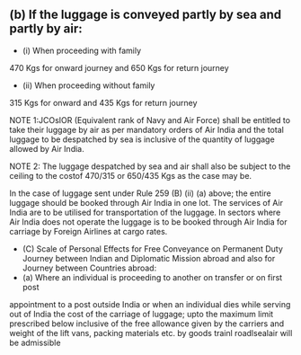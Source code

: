## (b) If the luggage is conveyed partly by sea and partly by air:

- (i) When proceeding with family

470 Kgs for onward journey and 650 Kgs for return journey

- (ii) When proceeding without   family

315 Kgs for onward and 435 Kgs for   return journey

NOTE 1:JCOsIOR (Equivalent rank of Navy and Air Force) shall be entitled to take their luggage by air as per mandatory orders of Air India and the total luggage to be despatched by sea is inclusive of the quantity of luggage allowed by Air India.

NOTE 2: The luggage despatched by sea and air shall also be subject to the ceiling to the costof 470/315 or 650/435 Kgs as the case may be.

In the case of luggage sent under Rule 259 (B) (ii) (a) above; the entire luggage should be booked through Air India in one lot. The services of Air India are to be utilised for transportation of the luggage. In sectors where Air India does not operate the luggage is to be booked through Air India for carriage by Foreign Airlines at cargo rates.

- (C) Scale of Personal Effects for Free Conveyance on Permanent Duty Journey between Indian and Diplomatic Mission abroad and also for Journey between Countries abroad:
- (a) Where an individual is proceeding to another on transfer or on first post

appointment to a post outside India or when an individual dies while serving out of India the cost of the carriage of luggage; upto the maximum limit prescribed below inclusive of the free allowance given by the carriers and weight of the lift vans, packing materials etc. by goods trainl roadlsealair will be admissible
